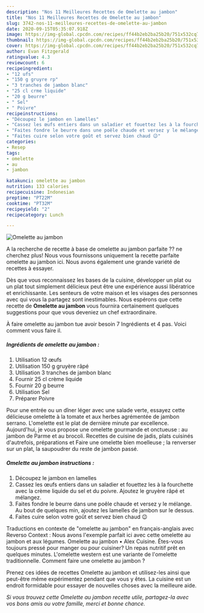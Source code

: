 ```yaml
---
description: "Nos 11 Meilleures Recettes de Omelette au jambon"
title: "Nos 11 Meilleures Recettes de Omelette au jambon"
slug: 3742-nos-11-meilleures-recettes-de-omelette-au-jambon
date: 2020-09-15T05:35:07.918Z
image: https://img-global.cpcdn.com/recipes/ff44b2eb2ba25b20/751x532cq70/omelette-au-jambon-photo-principale-de-la-recette.jpg
thumbnail: https://img-global.cpcdn.com/recipes/ff44b2eb2ba25b20/751x532cq70/omelette-au-jambon-photo-principale-de-la-recette.jpg
cover: https://img-global.cpcdn.com/recipes/ff44b2eb2ba25b20/751x532cq70/omelette-au-jambon-photo-principale-de-la-recette.jpg
author: Evan Fitzgerald
ratingvalue: 4.3
reviewcount: 6
recipeingredient:
- "12 ufs"
- "150 g gruyre rp"
- "3 tranches de jambon blanc"
- "25 cl crme liquide"
- "20 g beurre"
- " Sel"
- " Poivre"
recipeinstructions:
- "Découpez le jambon en lamelles"
- "Cassez les œufs entiers dans un saladier et fouettez les à la fourchette avec la crème liquide du sel et du poivre. Ajoutez le gruyère râpé et mélangez."
- "Faites fondre le beurre dans une poêle chaude et versez y le mélange. Au bout de quelques min, ajoutez les lamelles de jambon sur le dessus."
- "Faites cuire selon votre goût et servez bien chaud 😉"
categories:
- Resep
tags:
- omelette
- au
- jambon

katakunci: omelette au jambon 
nutrition: 133 calories
recipecuisine: Indonesian
preptime: "PT22M"
cooktime: "PT32M"
recipeyield: "2"
recipecategory: Lunch

---
```



![Omelette au jambon](https://img-global.cpcdn.com/recipes/ff44b2eb2ba25b20/751x532cq70/omelette-au-jambon-photo-principale-de-la-recette.jpg)

A la recherche de recette à base de omelette au jambon parfaite ?? ne cherchez plus! Nous vous fournissons uniquement la recette parfaite omelette au jambon ici. Nous avons également une grande variété de recettes à essayer.

Dès que vous reconnaissez les bases de la cuisine, développer un plat ou un plat tout simplement délicieux peut être une expérience aussi libératrice et enrichissante. Les senteurs de votre maison et les visages des personnes avec qui vous la partagez sont inestimables. Nous espérons que cette recette de <strong> Omelette au jambon </strong> vous fournira certainement quelques suggestions pour que vous deveniez un chef extraordinaire.

<!--inarticleads1-->

À faire omelette au jambon tue avoir besoin 7 Ingrédients et 4 pas. Voici comment vous faire il.

##### Ingrédients de omelette au jambon :

1. Utilisation 12 œufs
1. Utilisation 150 g gruyère râpé
1. Utilisation 3 tranches de jambon blanc
1. Fournir 25 cl crème liquide
1. Fournir 20 g beurre
1. Utilisation  Sel
1. Préparer  Poivre


Pour une entrée ou un dîner léger avec une salade verte, essayez cette délicieuse omelette à la tomate et aux herbes agrémentée de jambon serrano. L&#39;omelette est le plat de dernière minute par excellence. Aujourd&#39;hui, je vous propose une omelette gourmande et onctueuse : au jambon de Parme et au brocoli. Recettes de cuisine de jadis, plats cuisinés d&#39;autrefois, préparations et Faire une omelette bien moelleuse ; la renverser sur un plat, la saupoudrer du reste de jambon passé. 

<!--inarticleads2-->

##### Omelette au jambon instructions :

1. Découpez le jambon en lamelles
1. Cassez les œufs entiers dans un saladier et fouettez les à la fourchette avec la crème liquide du sel et du poivre. Ajoutez le gruyère râpé et mélangez.
1. Faites fondre le beurre dans une poêle chaude et versez y le mélange. Au bout de quelques min, ajoutez les lamelles de jambon sur le dessus.
1. Faites cuire selon votre goût et servez bien chaud 😉


Traductions en contexte de &#34;omelette au jambon&#34; en français-anglais avec Reverso Context : Nous avons l&#39;exemple parfait ici avec cette omelette au jambon et aux légumes. Omelette au jambon • Alex Cuisine. Êtes-vous toujours pressé pour manger ou pour cuisiner? Un repas nutritif prêt en quelques minutes. L&#39;omelette western est une variante de l&#39;omelette traditionnelle. Comment faire une omelette au jambon ? 

<!--inarticleads1-->

<p>
Prenez ces idées de recettes Omelette au jambon et utilisez-les ainsi que peut-être même expérimentez pendant que vous y êtes. La cuisine est un endroit formidable pour essayer de nouvelles choses avec la meilleure aide.
</p>

<p>
<i>Si vous trouvez cette Omelette au jambon recette utile, partagez-la avec vos bons amis ou votre famille, merci et bonne chance.</i>
</p>
